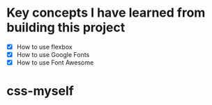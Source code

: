 # Key concepts I have learned from building this project  

- [x] How to use flexbox
- [x] How to use Google Fonts
- [x] How to use Font Awesome
# css-myself
